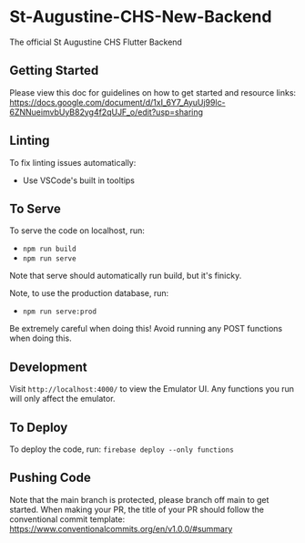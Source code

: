 # St-Augustine-CHS-New-Backend

The official St Augustine CHS Flutter Backend

## Getting Started

Please view this doc for guidelines on how to get started and resource links:
https://docs.google.com/document/d/1xI_6Y7_AyuUj99lc-6ZNNueimvbUyB82yg4f2qUJF_o/edit?usp=sharing

## Linting

To fix linting issues automatically:

- Use VSCode's built in tooltips

## To Serve

To serve the code on localhost, run:

- `npm run build`
- `npm run serve`

Note that serve should automatically run build, but it's finicky.

Note, to use the production database, run:

- `npm run serve:prod`

Be extremely careful when doing this! Avoid running any POST functions when doing this.

## Development

Visit `http://localhost:4000/` to view the Emulator UI. Any functions you run will only affect the emulator.

## To Deploy

To deploy the code, run: `firebase deploy --only functions`

## Pushing Code

Note that the main branch is protected, please branch off main to get started.
When making your PR, the title of your PR should follow the conventional commit template:
https://www.conventionalcommits.org/en/v1.0.0/#summary
